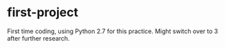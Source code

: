 # first-project
First time coding, using Python 2.7 for this practice. Might switch over to 3 after further research.

